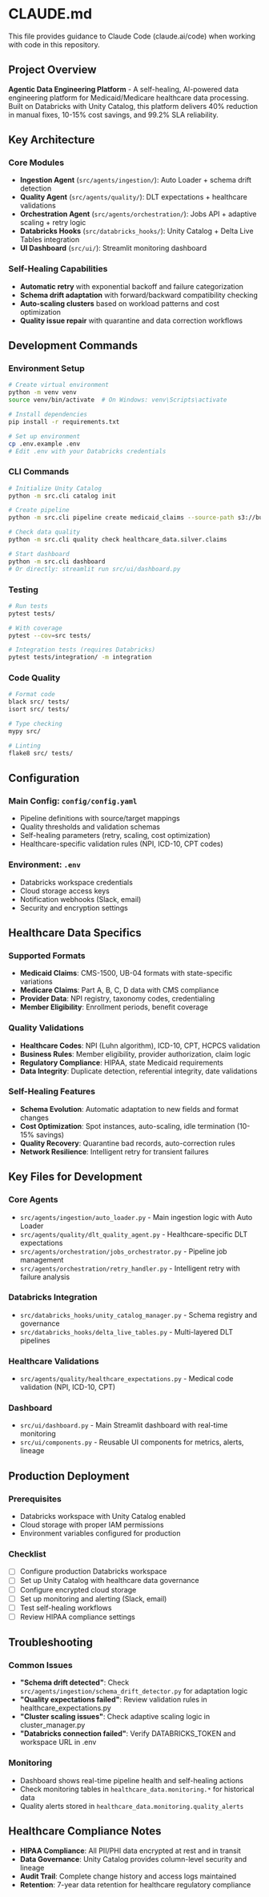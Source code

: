 # CLAUDE.md

This file provides guidance to Claude Code (claude.ai/code) when working with code in this repository.

## Project Overview

**Agentic Data Engineering Platform** - A self-healing, AI-powered data engineering platform for Medicaid/Medicare healthcare data processing. Built on Databricks with Unity Catalog, this platform delivers 40% reduction in manual fixes, 10-15% cost savings, and 99.2% SLA reliability.

## Key Architecture

### Core Modules
- **Ingestion Agent** (`src/agents/ingestion/`): Auto Loader + schema drift detection
- **Quality Agent** (`src/agents/quality/`): DLT expectations + healthcare validations  
- **Orchestration Agent** (`src/agents/orchestration/`): Jobs API + adaptive scaling + retry logic
- **Databricks Hooks** (`src/databricks_hooks/`): Unity Catalog + Delta Live Tables integration
- **UI Dashboard** (`src/ui/`): Streamlit monitoring dashboard

### Self-Healing Capabilities
- **Automatic retry** with exponential backoff and failure categorization
- **Schema drift adaptation** with forward/backward compatibility checking
- **Auto-scaling clusters** based on workload patterns and cost optimization
- **Quality issue repair** with quarantine and data correction workflows

## Development Commands

### Environment Setup
```bash
# Create virtual environment
python -m venv venv
source venv/bin/activate  # On Windows: venv\Scripts\activate

# Install dependencies
pip install -r requirements.txt

# Set up environment
cp .env.example .env
# Edit .env with your Databricks credentials
```

### CLI Commands
```bash
# Initialize Unity Catalog
python -m src.cli catalog init

# Create pipeline
python -m src.cli pipeline create medicaid_claims --source-path s3://bucket/data/ --target-table healthcare_data.silver.claims

# Check data quality  
python -m src.cli quality check healthcare_data.silver.claims

# Start dashboard
python -m src.cli dashboard
# Or directly: streamlit run src/ui/dashboard.py
```

### Testing
```bash
# Run tests
pytest tests/

# With coverage
pytest --cov=src tests/

# Integration tests (requires Databricks)
pytest tests/integration/ -m integration
```

### Code Quality
```bash
# Format code
black src/ tests/
isort src/ tests/

# Type checking
mypy src/

# Linting  
flake8 src/ tests/
```

## Configuration

### Main Config: `config/config.yaml`
- Pipeline definitions with source/target mappings
- Quality thresholds and validation schemas
- Self-healing parameters (retry, scaling, cost optimization)
- Healthcare-specific validation rules (NPI, ICD-10, CPT codes)

### Environment: `.env` 
- Databricks workspace credentials
- Cloud storage access keys
- Notification webhooks (Slack, email)
- Security and encryption settings

## Healthcare Data Specifics

### Supported Formats
- **Medicaid Claims**: CMS-1500, UB-04 formats with state-specific variations
- **Medicare Claims**: Part A, B, C, D data with CMS compliance
- **Provider Data**: NPI registry, taxonomy codes, credentialing
- **Member Eligibility**: Enrollment periods, benefit coverage

### Quality Validations
- **Healthcare Codes**: NPI (Luhn algorithm), ICD-10, CPT, HCPCS validation
- **Business Rules**: Member eligibility, provider authorization, claim logic
- **Regulatory Compliance**: HIPAA, state Medicaid requirements
- **Data Integrity**: Duplicate detection, referential integrity, date validations

### Self-Healing Features
- **Schema Evolution**: Automatic adaptation to new fields and format changes
- **Cost Optimization**: Spot instances, auto-scaling, idle termination (10-15% savings)
- **Quality Recovery**: Quarantine bad records, auto-correction rules
- **Network Resilience**: Intelligent retry for transient failures

## Key Files for Development

### Core Agents
- `src/agents/ingestion/auto_loader.py` - Main ingestion logic with Auto Loader
- `src/agents/quality/dlt_quality_agent.py` - Healthcare-specific DLT expectations
- `src/agents/orchestration/jobs_orchestrator.py` - Pipeline job management
- `src/agents/orchestration/retry_handler.py` - Intelligent retry with failure analysis

### Databricks Integration  
- `src/databricks_hooks/unity_catalog_manager.py` - Schema registry and governance
- `src/databricks_hooks/delta_live_tables.py` - Multi-layered DLT pipelines

### Healthcare Validations
- `src/agents/quality/healthcare_expectations.py` - Medical code validation (NPI, ICD-10, CPT)

### Dashboard
- `src/ui/dashboard.py` - Main Streamlit dashboard with real-time monitoring
- `src/ui/components.py` - Reusable UI components for metrics, alerts, lineage

## Production Deployment

### Prerequisites
- Databricks workspace with Unity Catalog enabled
- Cloud storage with proper IAM permissions
- Environment variables configured for production

### Checklist
- [ ] Configure production Databricks workspace
- [ ] Set up Unity Catalog with healthcare data governance
- [ ] Configure encrypted cloud storage
- [ ] Set up monitoring and alerting (Slack, email)
- [ ] Test self-healing workflows
- [ ] Review HIPAA compliance settings

## Troubleshooting

### Common Issues
- **"Schema drift detected"**: Check `src/agents/ingestion/schema_drift_detector.py` for adaptation logic
- **"Quality expectations failed"**: Review validation rules in healthcare_expectations.py
- **"Cluster scaling issues"**: Check adaptive scaling logic in cluster_manager.py
- **"Databricks connection failed"**: Verify DATABRICKS_TOKEN and workspace URL in .env

### Monitoring
- Dashboard shows real-time pipeline health and self-healing actions
- Check monitoring tables in `healthcare_data.monitoring.*` for historical data
- Quality alerts stored in `healthcare_data.monitoring.quality_alerts`

## Healthcare Compliance Notes

- **HIPAA Compliance**: All PII/PHI data encrypted at rest and in transit
- **Data Governance**: Unity Catalog provides column-level security and lineage
- **Audit Trail**: Complete change history and access logs maintained
- **Retention**: 7-year data retention for healthcare regulatory compliance